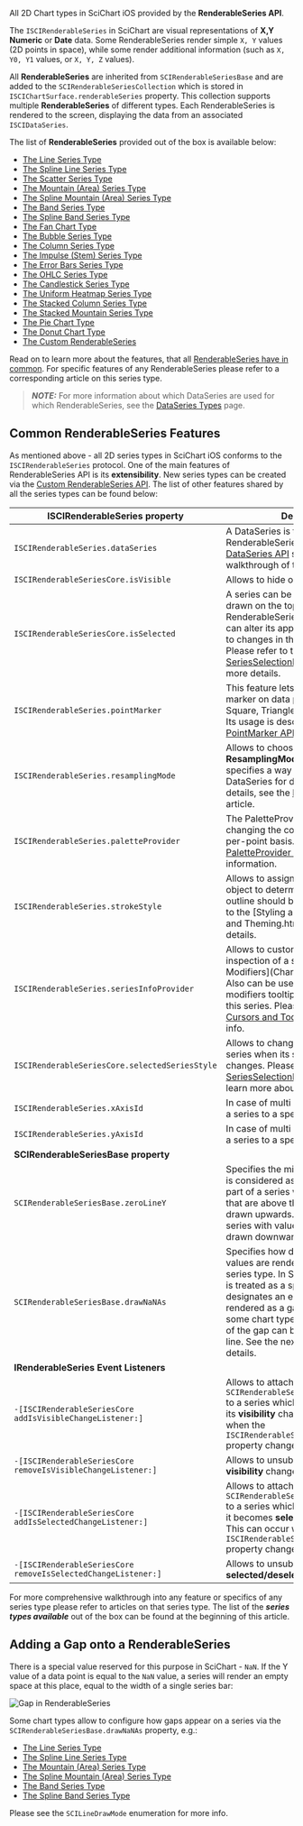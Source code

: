 All 2D Chart types in SciChart iOS provided by the **RenderableSeries API**.

The `ISCIRenderableSeries` in SciChart are visual representations of **X,Y Numeric** or **Date** data. Some RenderableSeries render simple `X, Y` values (2D points in space), while some render additional information (such as `X, Y0, Y1` values, or `X, Y, Z` values).

All **RenderableSeries** are inherited from `SCIRenderableSeriesBase` and are added to the `SCIRenderableSeriesCollection` which is stored in `ISCIChartSurface.renderableSeries` property. This collection supports multiple **RenderableSeries** of different types. Each RenderableSeries is rendered to the screen, displaying the data from an associated `ISCIDataSeries`.

The list of **RenderableSeries** provided out of the box is available below:
- [The Line Series Type](2d-chart-types---line-series.html)
- [The Spline Line Series Type](2d-chart-types---spline-line-series.html)
- [The Scatter Series Type](2d-chart-types---scatter-series.html)
- [The Mountain (Area) Series Type](2d-chart-types---mountain-area-series.html)
- [The Spline Mountain (Area) Series Type](2d-chart-types---spline-mountain-area-series.html)
- [The Band Series Type](2d-chart-types---band-series.html)
- [The Spline Band Series Type](2d-chart-types---spline-band-series.html)
- [The Fan Chart Type](2d-chart-types---fan-chart.html)
- [The Bubble Series Type](2d-chart-types---bubble-series.html)
- [The Column Series Type](2d-chart-types---column-series.html)
- [The Impulse (Stem) Series Type](2d-chart-types---impulse-stem-series.html)
- [The Error Bars Series Type](2d-chart-types---error-bars-series.html)
- [The OHLC Series Type](2d-chart-types---ohlc-series.html)
- [The Candlestick Series Type](2d-chart-types---candlestick-series.html)
- [The Uniform Heatmap Series Type](2d-chart-types---uniform-heatmap-series.html)
- [The Stacked Column Series Type](2d-chart-types---stacked-column-series.html)
- [The Stacked Mountain Series Type](2d-chart-types---stacked-mountain-series.html)
- [The Pie Chart Type](2d-chart-types---pie-chart.html)
- [The Donut Chart Type](2d-chart-types---donut-chart.html)
- [The Custom RenderableSeries](2d-chart-types---custom-renderableseries-api.html)

Read on to learn more about the features, that all [RenderableSeries have in common](#common-renderableseries-features). For specific features of any RenderableSeries please refer to a corresponding article on this series type.

> **_NOTE:_** For more information about which DataSeries are used for which RenderableSeries, see the [DataSeries Types](dataseries-apis.html) page.

## Common RenderableSeries Features
As mentioned above - all 2D series types in SciChart iOS conforms to the `ISCIRenderableSeries` protocol. One of the main features of RenderableSeries API is its **extensibility**. New series types can be created via the [Custom RenderableSeries API](2d-chart-types---custom-renderableseries-api.html). The list of other features shared by all the series types can be found below:

| **ISCIRenderableSeries property**                             | **Description**                                                            |
| ------------------------------------------------------------- | -------------------------------------------------------------------------- |
| `ISCIRenderableSeries.dataSeries`                             | A DataSeries is the data-source for a RenderableSeries. Please see the [DataSeries API](dataseries-apis.html) section for a complete walkthrough of the DataSeries API. |
| `ISCIRenderableSeriesCore.isVisible`                          | Allows to hide or show a series.                                           |
| `ISCIRenderableSeriesCore.isSelected`                         | A series can be made Selected to be drawn on the top of other RenderableSeries. Also, the series can alter its appearance in response to changes in the selection state. Please refer to the [SeriesSelectionModifier](interactivity---sciseriesselectionmodifier.html) article for more details. |
| `ISCIRenderableSeries.pointMarker`                            | This feature lets you set an optional marker on data points, e.g. Ellipse, Square, Triangle or a custom shape. Its usage is described minutely in the [PointMarker API](pointmarker-api.html) article. |
| `ISCIRenderableSeries.resamplingMode`                         | Allows to choose a particular **ResamplingMode** for a series, which specifies a way to reduce the DataSeries for drawing. For more details, see the [Data Resampling](data-resampling.html) article. |
| `ISCIRenderableSeries.paletteProvider`                        | The PaletteProvider API allows changing the color of a series on a per-point basis. Please see the [PaletteProvider API](paletteprovider-api.html) article for more information. |
| `ISCIRenderableSeries.strokeStyle`                            | Allows to assign an `SCIPenStyle` object to determine how the series' outline should be drawn. Please refer to the [Styling and Theming](Styling and Theming.html) section for more details. |
| `ISCIRenderableSeries.seriesInfoProvider`                     | Allows to customize the result of inspection of a series by [Chart Modifiers](Chart Modifier APIs.html). Also can be used to specify how modifiers tooltips have to appear for this series. Please refer to the [Cursors and Tooltips](interactivity---tooltips-customization.html) section for more info. |
| `ISCIRenderableSeriesCore.selectedSeriesStyle`                | Allows to change the appearance of a series when its selection status changes. Please refer to the [SeriesSelectionModifier](interactivity---sciseriesselectionmodifier.html) article to learn more about this. |
| `ISCIRenderableSeries.xAxisId`                                | In case of multi axis, allows to attach a series to a specific **X Axis**. |
| `ISCIRenderableSeries.yAxisId`                                | In case of multi axis, allows to attach a series to a specific **Y Axis**. |
| **SCIRenderableSeriesBase property**                          |                                                                            |
| `SCIRenderableSeriesBase.zeroLineY`                           | Specifies the minimum Y value which is considered as an up value. Any part of a series which contains values that are above this value will be drawn upwards. Any part of the series with values below it will be drawn downwards. |
| `SCIRenderableSeriesBase.drawNaNAs`                           | Specifies how data points with **NaN** Y values are rendered within a given series type. In SciChart, **NaN values** is treated as a special value which designates an empty point. It is rendered as a gap within a series. For some chart types, though, the ends of the gap can be connected with a line. See the next paragraph for more details. |
| **IRenderableSeries Event Listeners**                         |                                                                            |
| `-[ISCIRenderableSeriesCore addIsVisibleChangeListener:]`     | Allows to attach a `SCIRenderableSeriesChangeListener` to a series which will be called when its **visibility** changes. This can occur when the `ISCIRenderableSeriesCore.isVisible` property changes. |
| `-[ISCIRenderableSeriesCore removeIsVisibleChangeListener:]`  | Allows to unsubscribe from the series **visibility** changes.              |
| `-[ISCIRenderableSeriesCore addIsSelectedChangeListener:]`    | Allows to attach a `SCIRenderableSeriesChangeListener` to a series which will be called when it becomes **selected/deselected**. This can occur when the `ISCIRenderableSeriesCore.isSelected` property changes. |
| `-[ISCIRenderableSeriesCore removeIsSelectedChangeListener:]` | Allows to unsubscribe from the series **selected/deselected** changes.     |

For more comprehensive walkthrough into any feature or specifics of any series type please refer to articles on that series type. The list of the ***series types available*** out of the box can be found at the beginning of this article.

## Adding a Gap onto a RenderableSeries
There is a special value reserved for this purpose in SciChart - `NaN`. If the Y value of a data point is equal to the `NaN` value, a series will render an empty space at this place, equal to the width of a single series bar:

![Gap in RenderableSeries](img/chart-types-2d/candlestick-series-gaps.png)

Some chart types allow to configure how gaps appear on a series via the `SCIRenderableSeriesBase.drawNaNAs` property, e.g.:
- [The Line Series Type](2d-chart-types---line-series.html)
- [The Spline Line Series Type](2d-chart-types---spline-line-series.html)
- [The Mountain (Area) Series Type](2d-chart-types---mountain-area-series.html)
- [The Spline Mountain (Area) Series Type](2d-chart-types---spline-mountain-area-series.html)
- [The Band Series Type](2d-chart-types---band-series.html)
- [The Spline Band Series Type](2d-chart-types---spline-band-series.html)

Please see the `SCILineDrawMode` enumeration for more info.
